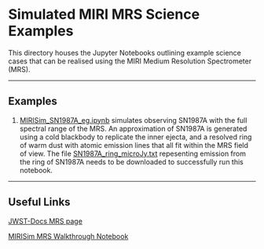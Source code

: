 # Simulated MIRI MRS Science Examples


This directory houses the Jupyter Notebooks outlining example science cases that can be realised using the MIRI Medium Resolution Spectrometer (MRS).

---
## Examples

1) [MIRISim_SN1987A_eg.ipynb](https://github.com/JWST-MIRI/MIRISim-Science-Examples/blob/master/MRS/MIRISim_SN1987A_eg.ipynb) simulates observing SN1987A with the full spectral range of the MRS. An approximation of SN1987A is generated using a cold blackbody to replicate the inner ejecta, and a resolved ring of warm dust with atomic emission lines that all fit within the MRS field of view. 
The file [SN1987A_ring_microJy.txt](https://github.com/JWST-MIRI/MIRISim-Science-Examples/blob/master/MRS/SN1987A_ring_microJy.txt) repesenting emission from the ring of SN1987A needs to be downloaded to successfully run this notebook.

----
## Useful Links

[JWST-Docs MRS page](https://jwst-docs.stsci.edu/display/JTI/MIRI+Medium-Resolution+Spectroscopy)

[MIRISim MRS Walkthrough Notebook](http://miri.ster.kuleuven.be/pub/Public/MIRISim_Public/MIRISim_MRS_walkthrough.ipynb)
